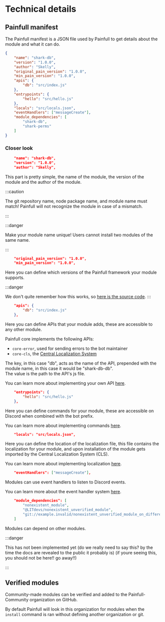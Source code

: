# Technical details
## Painfull manifest
The Painfull manifest is a JSON file used by Painfull to get details about the module and what it can do.
```json
{
    "name": "shark-db",
    "version": "1.0.0",
    "author": "Skelly",
    "original_pain_version": "1.0.0",
    "min_pain_version": "1.0.0",
    "apis": {
        "db": "src/index.js"
    },
    "entrypoints": {
        "hello": "src/hello.js"
    },
    "locals": "src/locals.json",
    "eventHandlers": ["messageCreate"],
    "module_dependencies": [
        "shark-db",
        "shark-perms"
    ]
}
```

### Closer look

```json
    "name": "shark-db",
    "version": "1.0.0",
    "author": "Skelly",
```

This part is pretty simple, the name of the module, the version of the module and the author of the module.

:::caution

The git repository name, node package name, and module name must match! Painfull will not recognize the module in case of a mismatch.

:::

:::danger

Make your module name unique! Users cannot install two modules of the same name.

:::


```json
    "original_pain_version": "1.0.0",
    "min_pain_version": "1.0.0",
```

Here you can define which versions of the Painfull framework your module supports.

:::danger

We don't quite remember how this works, so [here is the source code](https://github.com/LITdevs/painfull/blob/d2d66348963eef3338d5abb43be5320e7007c808/src/index.js#L117).
:::


```json
    "apis": {
        "db": "src/index.js"
    },
```

Here you can define APIs that your module adds, these are accessible to any other module.

Painfull core implements the following APIs:
- `core-error`, used for sending errors to the bot maintainer
- `core-cls`, the [Central Localization System](localization)

The key, in this case "db", acts as the name of the API, prepended with the module name, in this case it would be "shark-db-db". <br/>
The value is the path to the API's js file.

You can learn more about implementing your own API [here](apis).


```json
    "entrypoints": {
        "hello": "src/hello.js"
    },
```

Here you can define commands for your module, these are accessible on Discord when combined with the bot prefix.

You can learn more about implementing commands [here](commands).


```json
    "locals": "src/locals.json",
```

Here you can define the location of the localization file, this file contains the localization for your module, and upon installation of the module gets imported by the Central Localization System (CLS).

You can learn more about implementing localization [here](localization).


```json
    "eventHandlers": ["messageCreate"],
```

Modules can use event handlers to listen to Discord events. 

You can learn more about the event handler system [here](eventhandlers).


```json
    "module_dependencies": [
        "nonexistent_module",
        "@LITdevs/nonexistent_unverified_module",
        "git://example.invalid/nonexistent_unverified_module_on_different_git.git"
    ]
```

Modules can depend on other modules.

:::danger

This has not been implemented yet (do we really need to say this? by the time the docs are revealed to the public it probably is) (if youre seeing this, you should not be here!! go away!!)

:::


## Verified modules

Community-made modules can be verified and added to the Painfull-Community organization on GitHub.

By default Painfull will look in this organization for modules when the `install` command is ran without defining another organization or git.
